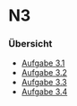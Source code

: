 # N3

### Übersicht
- [Aufgabe 3.1](aufgabe-3.1.md) 
- [Aufgabe 3.2](aufgabe-3.2.md) 
- [Aufgabe 3.3](aufgabe-3.3.md) 
- [Aufgabe 3.4](aufgabe-3.4.md) 